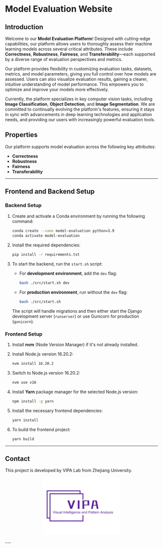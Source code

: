 # Model Evaluation Website

## Introduction

Welcome to our **Model Evaluation Platform**! Designed with cutting-edge capabilities, our platform allows users to thoroughly assess their machine learning models across several critical attributes. These include **Correctness**, **Robustness**, **Fairness**, and **Transferability**—each supported by a diverse range of evaluation perspectives and metrics.

Our platform provides flexibility in customizing evaluation tasks, datasets, metrics, and model parameters, giving you full control over how models are assessed. Users can also visualize evaluation results, gaining a clearer, intuitive understanding of model performance. This empowers you to optimize and improve your models more effectively.

Currently, the platform specializes in key computer vision tasks, including **Image Classification**, **Object Detection**, and **Image Segmentation**. We are committed to continually evolving the platform's features, ensuring it stays in sync with advancements in deep learning technologies and application needs, and providing our users with increasingly powerful evaluation tools.

## Properties

Our platform supports model evaluation across the following key attributes:

- **Correctness**
- **Robustness**
- **Fairness**
- **Transferability**

---

## Frontend and Backend Setup

### Backend Setup
1. Create and activate a Conda environment by running the following command:
   ```bash
   conda create --name model-evaluation python=3.9
   conda activate model-evaluation
   ```

2. Install the required dependencies:
   ```bash
   pip install -r requirements.txt
   ```

3. To start the backend, run the `start.sh` script:

   - For **development environment**, add the `dev` flag:
     ```bash
     bash ./src/start.sh dev
     ```

   - For **production environment**, run without the `dev` flag:
     ```bash
     bash ./src/start.sh
     ```

   The script will handle migrations and then either start the Django development server (`runserver`) or use Gunicorn for production (`gunicorn`).

### Frontend Setup
1. Install **nvm** (Node Version Manager) if it's not already installed.

2. Install Node.js version 16.20.2:
   ```bash
   nvm install 16.20.2
   ```

3. Switch to Node.js version 16.20.2:
   ```bash
   nvm use v16
   ```

4. Install **Yarn** package manager for the selected Node.js version:
   ```bash
   npm install -g yarn
   ```

5. Install the necessary frontend dependencies:
   ```bash
   yarn install
   ```

6. To build the frontend project:
   ```bash
   yarn build
   ```

---

## Contact

This project is developed by VIPA Lab from Zhejiang University.
<p align="center">
  <img src="./assets/images/vipa-logo.jpg" width="50%" />
</p>
---
